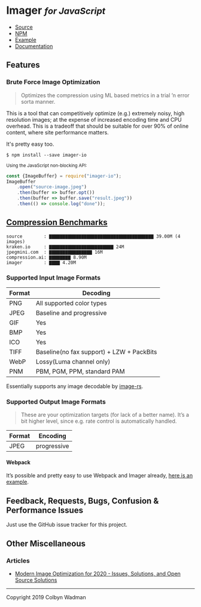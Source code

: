 # Imager <small><em>for JavaScript</em></small>

* [Source](https://github.com/imager-io/imager-io-js)
* [NPM](https://www.npmjs.com/package/imager-io)
* [Example](https://git.io/Jeo6e)
* [Documentation](https://github.com/imager-io/imager-io-js/blob/master/docs/imager-nodejs.md)

## Features

### Brute Force Image Optimization

> Optimizes the compression using ML based metrics in a trial ’n error sorta manner.

This is a tool that can competitively optimize (e.g.) extremely noisy, high resolution images; at the expense of increased encoding time and CPU overhead. This is a tradeoff that should be suitable for over 90% of online content, where site performance matters.

It's pretty easy too.

```shell
$ npm install --save imager-io
```

<small>Using the JavaScript non-blocking API:</small>

```javascript
const {ImageBuffer} = require("imager-io");
ImageBuffer
	.open("source-image.jpeg")
	.then(buffer => buffer.opt())
	.then(buffer => buffer.save("result.jpeg"))
	.then(() => console.log("done"));
```


## [Compression Benchmarks](https://github.com/colbyn/imager-bench-2019-11-2)

```text
source        : ▇▇▇▇▇▇▇▇▇▇▇▇▇▇▇▇▇▇▇▇▇▇▇▇▇▇▇▇▇▇▇▇▇▇▇▇▇▇▇ 39.00M (4 images)
kraken.io     : ▇▇▇▇▇▇▇▇▇▇▇▇▇▇▇▇▇▇▇▇▇▇▇▇ 24M
jpegmini.com  : ▇▇▇▇▇▇▇▇▇▇▇▇▇▇▇▇ 16M
compression.ai: ▇▇▇▇▇▇▇▇ 8.90M
imager        : ▇▇▇▇ 4.20M
```

### Supported **Input** Image Formats

| Format | Decoding |
| ------ | -------- |
| PNG    | All supported color types |
| JPEG   | Baseline and progressive |
| GIF    | Yes |
| BMP    | Yes |
| ICO    | Yes |
| TIFF   | Baseline(no fax support) + LZW + PackBits |
| WebP   | Lossy(Luma channel only) |
| PNM    | PBM, PGM, PPM, standard PAM |

Essentially supports any image decodable by [image-rs](https://github.com/image-rs/image.git).

### Supported **Output** Image Formats

> These are your optimization targets (for lack of a better name). It’s a bit higher level, since e.g. rate control is automatically handled.

| Format | Encoding |
| ------ | -------- |
| JPEG   | progressive |

#### Webpack

It’s possible and pretty easy to use Webpack and Imager already, [here is an example](https://github.com/imager-io/webpack-imager-example-vanilla).

## Feedback, Requests, Bugs, Confusion & Performance Issues
Just use the GitHub issue tracker for this project.

## Other Miscellaneous

### Articles

* [Modern Image Optimization for 2020 - Issues, Solutions, and Open Source Solutions](https://medium.com/@colbyn/modern-image-optimization-for-2020-issues-solutions-and-open-source-solutions-543af00e3e51)


<hr/>

Copyright 2019 Colbyn Wadman